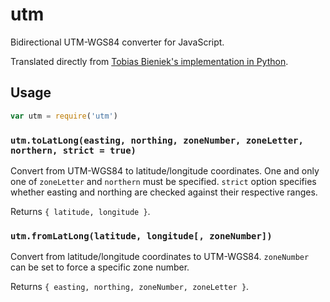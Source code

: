 # utm

Bidirectional UTM-WGS84 converter for JavaScript.

Translated directly from [Tobias Bieniek's implementation in Python](https://github.com/Turbo87/utm).

## Usage

```js
var utm = require('utm')
```

### `utm.toLatLong(easting, northing, zoneNumber, zoneLetter, northern, strict = true)`

Convert from UTM-WGS84 to latitude/longitude coordinates. One and only one of
`zoneLetter` and `northern` must be specified. `strict` option specifies
whether easting and northing are checked against their respective ranges.

Returns `{ latitude, longitude }`.

### `utm.fromLatLong(latitude, longitude[, zoneNumber])`

Convert from latitude/longitude coordinates to UTM-WGS84. `zoneNumber` can be set
to force a specific zone number.

Returns `{ easting, northing, zoneNumber, zoneLetter }`.
